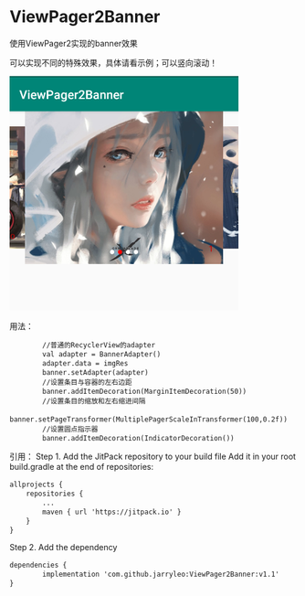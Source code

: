 # ViewPager2Banner
使用ViewPager2实现的banner效果

可以实现不同的特殊效果，具体请看示例；可以竖向滚动！

![screenShot](image/screenShot.png)

用法：   
``` 
        //普通的RecyclerView的adapter
        val adapter = BannerAdapter()
        adapter.data = imgRes
        banner.setAdapter(adapter)
        //设置条目与容器的左右边距
        banner.addItemDecoration(MarginItemDecoration(50))
        //设置条目的缩放和左右缩进间隔
        banner.setPageTransformer(MultiplePagerScaleInTransformer(100,0.2f))
        //设置圆点指示器
        banner.addItemDecoration(IndicatorDecoration())
```

引用：
Step 1. Add the JitPack repository to your build file
Add it in your root build.gradle at the end of repositories:

	allprojects {
		repositories {
			...
			maven { url 'https://jitpack.io' }
		}
	}
Step 2. Add the dependency

	dependencies {
	        implementation 'com.github.jarryleo:ViewPager2Banner:v1.1'
	}
